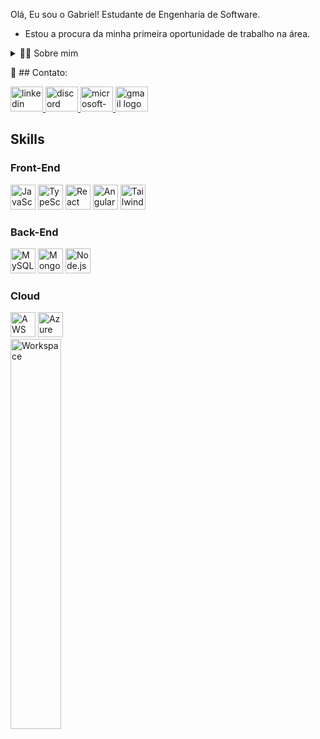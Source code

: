 <p>
  Olá, Eu sou o Gabriel! Estudante de Engenharia de Software.


  - Estou a procura da minha primeira oportunidade de trabalho na área.
</p>

<!-- Dropdown -->
<details>
  <summary>👨‍💻 Sobre mim</summary>

  - 💬 Tenho 26 anos e sou formado em Análise e Desenvolvimento de Sistemas pela Faculdade Senai Félix Guisard. Com o objetivo de seguir evoluindo profissionalmente, iniciei um bacharelado em Engenharia de Software para aprofundar meus conhecimentos. Ao longo dos meus projetos acadêmicos, adquiri experiência prática no desenvolvimento Front-end, Back-end e Mobile.

  - ⚡ No meu tempo livre, gosto de ler mangás, assistir animes e séries, além de jogar cozy games. Acredito que nossos interesses pessoais enriquecem nossa percepção do mundo e contribuem significativamente para a criatividade e a resolução de problemas.

</details>

<!-- Links -->
💬 ## Contato:
<div align="left">
  <a href="https://www.linkedin.com/in/gavendriel/" target="_blank">
    <img src="https://raw.githubusercontent.com/maurodesouza/profile-readme-generator/master/src/assets/icons/social/linkedin/default.svg" width="52" height="40" alt="linkedin logo"  />
  </a>
  <a href="graviel7296" target="_blank">
    <img src="https://raw.githubusercontent.com/maurodesouza/profile-readme-generator/master/src/assets/icons/social/discord/default.svg" width="52" height="40" alt="discord logo"  />
  </a>
  <a href="gabriel_ferreira99@live.com" target="_blank">
    <img src="https://raw.githubusercontent.com/maurodesouza/profile-readme-generator/master/src/assets/icons/social/microsoft-outlook/default.svg" width="52" height="40" alt="microsoft-outlook logo"  />
  </a>
  <a href="gravielxd99@gmail.com" target="_blank">
    <img src="https://raw.githubusercontent.com/maurodesouza/profile-readme-generator/master/src/assets/icons/social/gmail/default.svg" width="52" height="40" alt="gmail logo"  />
  </a>
</div>

## Skills
<!-- Skills: Front-End -->


  <!-- Front-End -->
  <h3>Front-End</h3>
    <div style="flex-basis: 48%;">
      <img src="https://cdn.jsdelivr.net/gh/devicons/devicon/icons/javascript/javascript-original.svg" height="40" alt="JavaScript" />
      <img src="https://cdn.jsdelivr.net/gh/devicons/devicon/icons/typescript/typescript-original.svg" height="40" alt="TypeScript" />
      <img src="https://cdn.jsdelivr.net/gh/devicons/devicon/icons/react/react-original.svg" height="40" alt="React" />
      <img src="https://cdn.jsdelivr.net/gh/devicons/devicon/icons/angularjs/angularjs-original.svg" height="40" alt="AngularJS" />
      <img src="https://cdn.jsdelivr.net/gh/devicons/devicon/icons/tailwindcss/tailwindcss-original-wordmark.svg" height="40" alt="TailwindCSS" />
    </div>

  <!-- Back-End -->
 <div style="flex-basis: 48%;">
    <h3>Back-End</h3>
      <img src="https://cdn.jsdelivr.net/gh/devicons/devicon/icons/mysql/mysql-original.svg" height="40" alt="MySQL" />
      <img src="https://cdn.jsdelivr.net/gh/devicons/devicon/icons/mongodb/mongodb-original.svg" height="40" alt="MongoDB" />
      <img src="https://cdn.jsdelivr.net/gh/devicons/devicon/icons/nodejs/nodejs-original.svg" height="40" alt="Node.js" />
  </div>

  <!-- Cloud -->
  <div style="flex-basis: 48%;">
    <h3>Cloud</h3>
      <img src="https://cdn.jsdelivr.net/gh/devicons/devicon/icons/amazonwebservices/amazonwebservices-line-wordmark.svg" height="40" alt="AWS" />
      <img src="https://cdn.jsdelivr.net/gh/devicons/devicon/icons/azure/azure-original.svg" height="40" alt="Azure" />
  </div>

</div>


</div>
<img src="https://github.com/SP-XD/SP-XD/blob/main/images/dev-working_rounded.gif?raw=true" href="https://github.com/sp-xd" alt="Workspace"  width="40%"/><br> 
